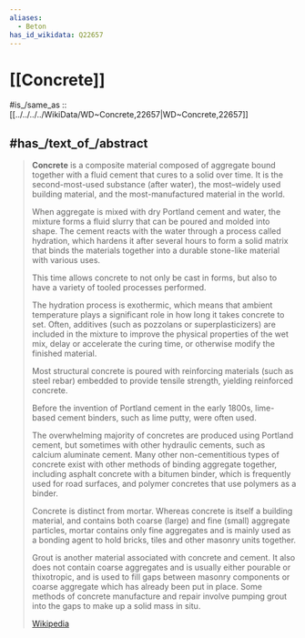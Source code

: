 ```yaml
---
aliases:
  - Beton
has_id_wikidata: Q22657
---
```


# [[Concrete]] 

#is_/same_as :: [[../../../../WikiData/WD~Concrete,22657|WD~Concrete,22657]] 

## #has_/text_of_/abstract 

> **Concrete** is a composite material composed of aggregate 
> bound together with a fluid cement that cures to a solid over time. 
> It is the second-most-used substance (after water), 
> the most–widely used building material, 
> and the most-manufactured material in the world.
>
> When aggregate is mixed with dry Portland cement and water, 
> the mixture forms a fluid slurry that can be poured and molded into shape. 
> The cement reacts with the water through a process called hydration, 
> which hardens it after several hours to form a solid matrix 
> that binds the materials together into a durable stone-like material with various uses. 
> 
> This time allows concrete to not only be cast in forms, 
> but also to have a variety of tooled processes performed. 
> 
> The hydration process is exothermic, 
> which means that ambient temperature plays a significant role in how long it takes concrete to set. 
> Often, additives (such as pozzolans or superplasticizers) are included in the mixture 
> to improve the physical properties of the wet mix, delay or accelerate the curing time, 
> or otherwise modify the finished material. 
> 
> Most structural concrete is poured with reinforcing materials (such as steel rebar) 
> embedded to provide tensile strength, yielding reinforced concrete.
>
> Before the invention of Portland cement in the early 1800s, 
> lime-based cement binders, such as lime putty, were often used. 
> 
> The overwhelming majority of concretes are produced using Portland cement, 
> but sometimes with other hydraulic cements, such as calcium aluminate cement. 
> Many other non-cementitious types of concrete exist 
> with other methods of binding aggregate together, 
> including asphalt concrete with a bitumen binder, which is frequently used for road surfaces, 
> and polymer concretes that use polymers as a binder.
>
> Concrete is distinct from mortar. 
> Whereas concrete is itself a building material, 
> and contains both coarse (large) and fine (small) aggregate particles, 
> mortar contains only fine aggregates and is mainly used as a bonding agent 
> to hold bricks, tiles and other masonry units together. 
> 
> Grout is another material associated with concrete and cement. 
> It also does not contain coarse aggregates and is usually either pourable or thixotropic, 
> and is used to fill gaps between masonry components 
> or coarse aggregate which has already been put in place. 
> Some methods of concrete manufacture and repair 
> involve pumping grout into the gaps to make up a solid mass in situ.
>
> [Wikipedia](https://en.wikipedia.org/wiki/Concrete) 

